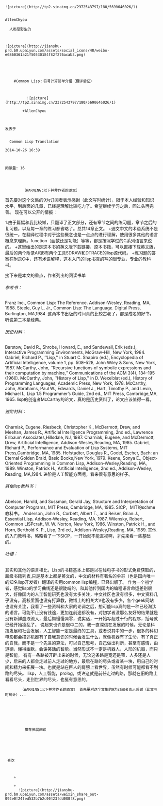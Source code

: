 
    
  
    ![picture](http://tp2.sinaimg.cn/2372543797/180/5690646026/1)
    

    AllenChyou
  
      人都是野生的

  
  
    ![picture](http://jianshu-prd.b0.upaiyun.com/assets/social_icons/48/weibo-e6860361a21f50530184f82f276acab3.png)
  


    
      
        #Common Lisp：符号计算简单介绍（翻译后记）
        
          
            
              ![picture](http://tp2.sinaimg.cn/2372543797/180/5690646026/1)
            
            +AllenChyou
        
        
    
    发表于 

    
      Common Lisp Translation

    2014-10-26 16:39

    

    阅读量: 16
  


        
            （WARNING:以下并非作者的原文）
首先要对这个文集的9为订阅者表示感谢（此文写时统计），限于本人经验和知识水平，到后面的几章，已经是理解比较吃力了。希望继续学习之后，回过头再完善。
现在可以公开的情报：


 1.由于篇幅和我比较懒，只翻译了正文部分，还有章节之间的练习题，章节之后的复习题，以及每一章的练习都省略了。总共14章正文。
+通文中文的术语系统不是很统一，在翻译过程中对于这些概念也是一点点的进行理解，使用很多其他的语言概念来理解。function（函数还是功能）等等，都是按照学过的C系列语言来说的。
+这里给出的是这本书的英文版下载链接，原本书籍，可以直接下载英文版，最后的两个附录A和B有两个工具SDRAW和DTRACE的lisp源代码。
+练习题的答案在附录C中，还有术语解释，这本入门的lisp书真的写的很专业，专业的教科书。

  接下来是本文的重点，作者列出的阅读书单

<h6>参考书：</h6>
  Franz Inc., Common Lisp: The Reference. Addison-Wesley, Reading, MA, 1988.
Steele, Guy L. Jr., Common Lisp: The Language. Digital Press, Burlington, MA,1984.
这两本书出版的时间真的比较古老了，都是成名的好书，听说第二本是经典。

<h6>历史材料：</h6>
  Barstow, David R., Shrobe, Howard, E., and Sandewall, Erik (eds.), Interactive Programming Environments, McGraw-Hill, New York, 1984.
Gabriel, Richard P., ‘‘Lisp,’’ in Stuart C. Shapiro (ed.), Encyclopedia of Artificial Intelligence, volume 1, pp. 508–528, John Wiley &amp; Sons, New York, 1987.
McCarthy, John, ‘‘Recursive functions of symbolic expressions and their computation by machine,’’ Communications of the ACM 3(4), 184–195 (1960).
McCarthy, John, ‘‘History of Lisp,’’ in D. Wexelblat (ed.), History of Programming Languages, Academic Press, New York, 1978.
McCarthy, John, Abrahams, Paul W., Edwards, Daniel J., Hart, Timothy P., and Levin, Michael I., Lisp 1.5 Programmer’s Guide, 2nd ed., MIT Press, Cambridge,MA, 1965.
lisp的创造者McCarthy的论文，真的是历史资料了，论文应该值得一看。

<h6>进阶材料：</h6>
  Charniak, Eugene, Riesbeck, Christopher K., McDermott, Drew, and Meehan, James R., Artificial Intelligence Programming, 2nd ed., Lawrence Erlbaum Associates,Hillsdale, NJ, 1987.
Charniak, Eugene, and McDermott, Drew, Artificial Intelligence, Addison-Wesley,Reading, MA, 1985.
Gabriel, Richard P., Performance and Evaluation of Lisp Systems, MIT Press,Cambridge, MA, 1985.
Hofstadter, Douglas R., Godel, Escher, Bach: an Eternal Golden Braid, Basic Books,New York, 1979.
Keene, Sonya E., Object-Oriented Programming in Common Lisp, Addison-Wesley,Reading, MA, 1989.
Winston, Patrick H., Artificial Intelligence, 2nd ed., Addison-Wesley, Reading, MA,1984.
进阶是人工智能方面呢，看来很有意思的样子。

<h6>其他lisp教科书：</h6>
  Abelson, Harold, and Sussman, Gerald Jay, Structure and Interpretation of Computer Programs, MIT Press, Cambridge, MA, 1985. SICP，MIT的schme教科书。
Anderson, John R., Corbett, Albert T., and Reiser, Brian J., Essential Lisp, Addison-Wesley, Reading, MA, 1987.
Wilensky, Robert, Common LISPcraft, W. W. Norton, New York, 1986.
Winston, Patrick H., and Horn, Berthold K. P., Lisp, 3rd ed., Addison-Wesley,Reading, MA, 1989.
其他的入门教科书，略略看了一下SICP，一开始就不能直视啊，才先来看一些基础的。

<h6>吐槽：</h6>
  其实和其他的语言相比，Lisp的书籍基本上都是以在线电子书的形式免费获取的，超级书籍列表,只是基本上都是英文的，中文的材料有著名的伞哥（也是国内唯一的知名lisp开发者）翻译的实用common lisp编程，已经出版了。
作为一个初学者，感觉lisp的学习曲线还是很陡峭的，和其他传到国内的编程语言命运差别很大，好像国内的人工智能研究也没有太多关注，中文社区也没有很多，中文资料几乎没有，高校里面也没有打算教，微博上的相关大V也没有多少，各个geek网站也没有关注，我看了一些资料和大家的论调之后，想可能lisp真的是一种已经淘汰的语言。可能不止没有钱途，更加连前途都没有，对初学者没那么友好的结果就是没有新鲜血液流入，最后悔慢慢凋零，说实话，一开始写超过十行的程序，括号就已经开始凌乱了。
说起来也许是很中二的，我一直深信在发展的时候，无论是科技发展和社会发展，人工智能一定是最终的工具，或者说其中的一步，很多的科幻电影都会描述机器有了自我意识的时候会发生什么，就像机器有了生命，有了真正的自我，而不是一个先进的算法，可以自己思考，自己做出判断，甚至有感情，由道德，懂得幽默，会讲笑话的智能。当然形式不一定是机器人，人形的机器，而只是智能。
有有一条路被开辟出来的时候，无论这条路是宽还是窄，人多还是人少，后来的人都会走过前人走过的地方，最后在路的尽头或者某一块，用自己的时间和精力来拓展一块。也就是站在巨人的肩膀上看世界，虽然有时候可能都看不到路的尽头。
lisp，人工智能，prolog，或许这就是前任走过的路，那就在旧的路上看看尽头，走到世界的尽头，也挺有意思的。


        
           （WARNING:以下并非作者的原文） 首先要对这个文集的9为订阅者表示感谢（此文写时统计）...
      
    
    
      
      
      
          
             推荐拓展阅读
        
      
    
    
      
          
     喜欢

      
      
        +
                  
        +
          ![picture](http://jianshu-prd.b0.upaiyun.com/assets/weixin_share_out-092e0f24fed532b7b2c00423fdd080f8.png)
        
      
    
  


